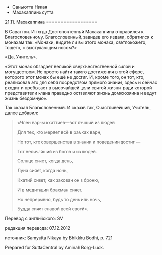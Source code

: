 









* Саньютта Никая
* Махакаппина сутта


21\.11\. Махакаппина
\=\=\=\=\=\=\=\=\=\=\=\=\=\=\=\=\=\=



В Саваттхи\. И тогда Достопочтенный Махакаппина отправился к Благословенному\. Благословенный, завидев его издали, обратился к монахам так: «Монахи, видите ли вы этого монаха, светлокожего, тощего, с выступающим носом?»


«Да, Учитель»\.


«Этот монах обладает великой сверхъестественной силой и могуществом\. Не просто найти такого достижения в этой сфере, которого этот монах бы ещё не достиг\. И, кроме того, он тот, кто, реализовав это для себя посредством прямого знания, здесь и сейчас входит и пребывает в высочайшей цели святой жизни, ради которой представители клана праведно оставляют жизнь домохозяина и ведут жизнь бездомную»\.


Так сказал Благословенный\. И сказав так, Счастливейший, Учитель, далее добавил:



> «Член варны кхаттиев—вот лучший из людей  
> 
> Для тех, кто меряет всё в рамках варн,  
> 
> Но тот, кто совершенства в знании и поведении достиг —  
> 
> Тот величайший из богов и из людей\.  
> 
>   
> 
> Солнце сияет, когда день,  
> 
> Луна сияет, когда ночь,  
> 
> Кхатий сияет, как закован он в броню,  
> 
> И в медитации брахман сияет\.  
> 
> Но непрерывно, будь то день иль ночь,  
> 
> Будда сияет славой всей своей»\.



Перевод с английского: SV


редакция перевода: 07\.12\.2012


источник: Samyutta Nikaya by Bhikkhu Bodhi, p\. 721


Prepared for SuttaCentral by Aminah Borg\-Luck\.






